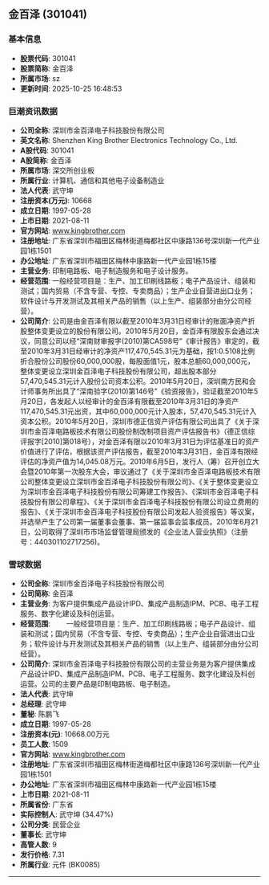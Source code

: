 ## 金百泽 (301041)

### 基本信息

- **股票代码**: 301041
- **股票简称**: 金百泽
- **所属市场**: sz
- **更新时间**: 2025-10-25 16:48:53

### 巨潮资讯数据

- **公司全称**: 深圳市金百泽电子科技股份有限公司
- **英文名称**: Shenzhen King Brother Electronics Technology Co., Ltd.
- **A股代码**: 301041
- **A股简称**: 金百泽
- **所属市场**: 深交所创业板
- **所属行业**: 计算机、通信和其他电子设备制造业
- **法人代表**: 武守坤
- **注册资本(万元)**: 10668
- **成立日期**: 1997-05-28
- **上市日期**: 2021-08-11
- **官方网站**: www.kingbrother.com
- **注册地址**: 广东省深圳市福田区梅林街道梅都社区中康路136号深圳新一代产业园1栋1501
- **办公地址**: 广东省深圳市福田区梅林中康路新一代产业园1栋15楼
- **主营业务**: 印制电路板、电子制造服务和电子设计服务。
- **经营范围**: 一般经营项目是：生产、加工印刷线路板；电子产品设计、组装和测试；国内贸易（不含专营、专控、专卖商品）；生产企业自营进出口业务；软件设计与开发测试及其相关产品的销售（以上生产、组装部分由分公司经营）。
- **公司简介**: 公司是由金百泽有限以截至2010年3月31日经审计的账面净资产折股整体变更设立的股份有限公司。2010年5月20日，金百泽有限股东会通过决议，同意公司以经“深南财审报字(2010)第CA598号”《审计报告》审定的，截至2010年3月31日经审计的净资产117,470,545.31元为基础，按1:0.5108比例折合股份公司股份60,000,000股，每股面值1元，股本总额60,000,000元，整体变更设立深圳金百泽电子科技股份有限公司，超出股本部分57,470,545.31元计入股份公司资本公积。2010年5月20日，深圳南方民和会计师事务所出具了“深南验字(2010)第146号”《验资报告》，验证截至2010年5月20日，各发起人以经审计的金百泽有限截至2010年3月31日的净资产117,470,545.31元出资，其中60,000,000元计入股本，57,470,545.31元计入资本公积。2010年5月20日，深圳市德正信资产评估有限公司出具了《关于深圳市金百泽电路板技术有限公司股份制改制项目资产评估报告书》（德正信综评报字[2010]第018号），对金百泽有限以2010年3月31日为评估基准日的资产价值进行了评估，根据该资产评估报告，截至2010年3月31日，金百泽有限经评估的净资产值为14,045.08万元。2010年6月5日，发行人（筹）召开创立大会暨2010年第一次股东大会，审议通过了《关于深圳市金百泽电路板技术有限公司整体变更设立深圳市金百泽电子科技股份有限公司》、《关于整体变更设立为深圳市金百泽电子科技股份有限公司筹建工作报告》、《深圳市金百泽电子科技股份有限公司章程》、《关于深圳市金百泽电子科技股份有限公司设立费用的报告》、《关于深圳市金百泽电子科技股份有限公司发起人验资报告》等议案，并选举产生了公司第一届董事会董事、第一届监事会监事成员。2010年6月21日，公司取得了深圳市市场监督管理局颁发的《企业法人营业执照》（注册号：440301102717256)。

### 雪球数据

- **公司全称**: 深圳市金百泽电子科技股份有限公司
- **公司简称**: 金百泽
- **主营业务**: 为客户提供集成产品设计IPD、集成产品制造IPM、PCB、电子工程服务、数字化建设及科创运营。
- **经营范围**: 　　一般经营项目是：生产、加工印刷线路板；电子产品设计、组装和测试；国内贸易（不含专营、专控、专卖商品）；生产企业自营进出口业务；软件设计与开发测试及其相关产品的销售（以上生产、组装部分由分公司经营）。
- **公司简介**: 深圳市金百泽电子科技股份有限公司的主营业务是为客户提供集成产品设计IPD、集成产品制造IPM、PCB、电子工程服务、数字化建设及科创运营。公司的主要产品是印制电路板、电子制造。
- **法人代表**: 武守坤
- **总经理**: 武守坤
- **董秘**: 陈鹏飞
- **成立日期**: 1997-05-28
- **注册资本(元)**: 10668.00万元
- **员工人数**: 1509
- **官方网站**: www.kingbrother.com
- **注册地址**: 广东省深圳市福田区梅林街道梅都社区中康路136号深圳新一代产业园1栋1501
- **办公地址**: 广东省深圳市福田区梅林中康路新一代产业园1栋15楼
- **上市日期**: 2021-08-11
- **所属省份**: 广东省
- **实际控制人**: 武守坤 (34.47%)
- **公司分类**: 民营企业
- **董事长**: 武守坤
- **高管人数**: 9
- **发行价格**: 7.31
- **所属行业**: 元件 (BK0085)

---